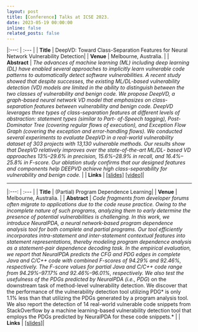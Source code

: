 ```yaml
---
layout: post
title: [Conference] Talks at ICSE 2023.
date: 2023-05-19 00:00:00
inline: false
related_posts: false
---
```


|:---: | :--- |
| **Title** | DeepVD: Toward Class-Separation Features for Neural Network Vulnerability Detection|
| **Venue** | Melbourne, Australia. |
| **Abstract** | *The advances of machine learning (ML) including deep learning (DL) have enabled several approaches to implicitly learn vulnerable code patterns to automatically detect software vulnerabilities. A recent study showed that despite successes, the existing ML/DL-based vulnerability detection (VD) models are limited in the ability to distinguish between the two classes of vulnerability and benign code. We propose DeepVD, a graph-based neural network VD model that emphasizes on class-separation features between vulnerability and benign code. DeepVD leverages three types of class-separation features at different levels of abstraction: statement types (similar to Part- of-Speech tagging), Post-Dominator Tree (covering regular flows of execution), and Exception Flow Graph (covering the exception and error-handling flows). We conducted several experiments to evaluate DeepVD in a real-world vulnerability dataset of 303 projects with 13,130 vulnerable methods. Our results show that DeepVD relatively improves over the state-of-the-art ML/DL- based VD approaches 13%–29.6% in precision, 15.6%–28.9% in recall, and 16.4%–25.8% in F-score. Our ablation study confirms that our designed features and components help DEEPVD achieve high class-separability for vulnerability and benign code.* |
| **Links** | [[slides]](https://aashishyadavally.github.io/assets/pdf/slides-icse2023-(2).pdf) [[video]](https://www.youtube.com/watch?v=HMlf9rxvWyc&list=PLn0nrSd4xjjapJtUftrtI1oxP6Z16BUec&index=44&t=14m12s)|

---

|:---: | :--- |
| **Title** | (Partial) Program Dependence Learning|
| **Venue** | Melbourne, Australia. |
| **Abstract** | *Code fragments from developer forums often migrate to applications due to the code reuse practice. Owing to the incomplete nature of such programs, analyzing them to early determine the presence of potential vulnerabilities is challenging. In this work, we introduce NeuralPDA, a neural network-based program dependence analysis tool for both complete and partial programs. Our tool efficiently incorporates intra-statement and inter-statement contextual features into statement representations, thereby modeling program dependence analysis as a statement-pair dependence decoding task. In the empirical evaluation, we report that NeuralPDA predicts the CFG and PDG edges in complete Java and C/C++ code with combined F-scores of 94.29% and 92.46%, respectively. The F-score values for partial Java and C/C++ code range from 94.29%–97.17% and 92.46%–96.01%, respectively. We also test the usefulness of the PDGs predicted by NeuralPDA (i.e., PDG*) on the downstream task of method-level vulnerability detection. We discover that the performance of the vulnerability detection tool utilizing PDG* is only 1.1% less than that utilizing the PDGs generated by a program analysis tool. We also report the detection of 14 real-world vulnerable code snippets from StackOverflow by a machine learning-based vulnerability detection tool that employs the PDGs predicted by NeuralPDA for these code snippets.* |
| **Links** | [[slides]](https://aashishyadavally.github.io/assets/pdf/slides-icse2023-(1).pdf)|
